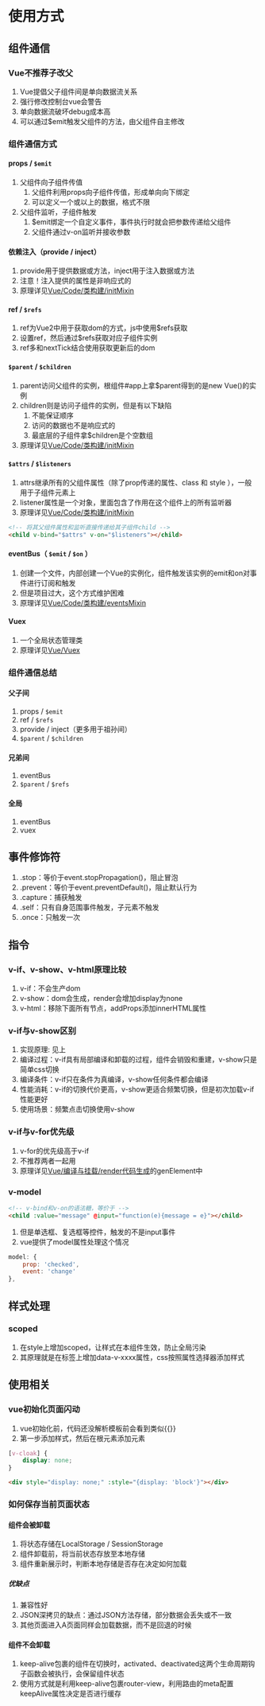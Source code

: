 # 使用方式

## 组件通信

### Vue不推荐子改父

1. Vue提倡父子组件间是单向数据流关系
2. 强行修改控制台vue会警告
3. 单向数据流破坏debug成本高
4. 可以通过$emit触发父组件的方法，由父组件自主修改

### 组件通信方式

#### props / `$emit`

1. 父组件向子组件传值
   1. 父组件利用props向子组件传值，形成单向向下绑定
   2. 可以定义一个或以上的数据，格式不限
2. 父组件监听，子组件触发
   1. $emit绑定一个自定义事件，事件执行时就会把参数传递给父组件
   2. 父组件通过v-on监听并接收参数

#### 依赖注入（provide / inject）

1. provide用于提供数据或方法，inject用于注入数据或方法
2. 注意！注入提供的属性是非响应式的
3. 原理详见[Vue/Code/类构建/initMixin](../01-类构建/02-initMixin.md)

#### ref / `$refs`

1. ref为Vue2中用于获取dom的方式，js中使用$refs获取
2. 设置ref，然后通过$refs获取对应子组件实例
3. ref多和nextTick结合使用获取更新后的dom

#### `$parent` / `$children`

1. parent访问父组件的实例，根组件#app上拿$parent得到的是new Vue()的实例
2. children则是访问子组件的实例，但是有以下缺陷
   1. 不能保证顺序
   2. 访问的数据也不是响应式的
   3. 最底层的子组件拿$children是个空数组
3. 原理详见[Vue/Code/类构建/initMixin](../01-类构建/02-initMixin.md)

#### `$attrs` / `$listeners`

1. attrs继承所有的父组件属性（除了prop传递的属性、class 和 style ），一般用于子组件元素上
2. listener属性是一个对象，里面包含了作用在这个组件上的所有监听器
3. 原理详见[Vue/Code/类构建/initMixin](../01-类构建/02-initMixin.md)

```html
<!-- 将其父组件属性和监听直接传递给其子组件child -->
<child v-bind="$attrs" v-on="$listeners"></child>
```

#### eventBus（ `$emit` / `$on` ）

1. 创建一个文件，内部创建一个Vue的实例化，组件触发该实例的emit和on对事件进行订阅和触发
2. 但是项目过大，这个方式维护困难
3. 原理详见[Vue/Code/类构建/eventsMixin](../01-类构建/04-eventsMixin.md)

#### Vuex

1. 一个全局状态管理类
2. 原理详见[Vue/Vuex](../../index.md)

### 组件通信总结

#### 父子间

1. props / `$emit`
2. ref / `$refs`
3. provide / inject（更多用于祖孙间）
4. `$parent` / `$children`

#### 兄弟间

1. eventBus
2. `$parent` / `$refs`

#### 全局

1. eventBus
2. vuex

## 事件修饰符

1. .stop：等价于event.stopPropagation()，阻止冒泡
2. .prevent：等价于event.preventDefault()，阻止默认行为
3. .capture：捕获触发
4. .self：只有自身范围事件触发，子元素不触发
5. .once：只触发一次

## 指令

### v-if、v-show、v-html原理比较

1. v-if：不会生产dom
2. v-show：dom会生成，render会增加display为none
3. v-html：移除下面所有节点，addProps添加innerHTML属性

### v-if与v-show区别

1. 实现原理: 见上
2. 编译过程：v-if具有局部编译和卸载的过程，组件会销毁和重建，v-show只是简单css切换
3. 编译条件：v-if只在条件为真编译，v-show任何条件都会编译
4. 性能消耗：v-if的切换代价更高，v-show更适合频繁切换，但是初次加载v-if性能更好
5. 使用场景：频繁点击切换使用v-show

### v-if与v-for优先级

1. v-for的优先级高于v-if
2. 不推荐两者一起用
3. 原理详见[Vue/编译与挂载/render代码生成](../03-编译与挂载/05-render代码生成.md)的genElement中

### v-model

```html
<!-- v-bind和v-on的语法糖，等价于 -->
<child :value="message" @input="function(e){message = e}"></child>
```

1. 但是单选框、复选框等控件，触发的不是input事件
2. vue提供了model属性处理这个情况

```js
model: {
    prop: 'checked',
    event: 'change'
},
```

## 样式处理

### scoped

1. 在style上增加scoped，让样式在本组件生效，防止全局污染
2. 其原理就是在标签上增加data-v-xxxx属性，css按照属性选择器添加样式

## 使用相关

### vue初始化页面闪动

1. vue初始化前，代码还没解析模板前会看到类似{{}}
2. 第一步添加样式，然后在根元素添加元素

```css
[v-cloak] {
    display: none;
}
```

```html
<div style="display: none;" :style="{display: 'block'}"></div>
```

### 如何保存当前页面状态

#### 组件会被卸载

1. 将状态存储在LocalStorage / SessionStorage
2. 组件卸载前，将当前状态存放至本地存储
3. 组件重新展示时，判断本地存储是否存在决定如何加载

##### 优缺点

1. 兼容性好
2. JSON深拷贝的缺点：通过JSON方法存储，部分数据会丢失或不一致
3. 其他页面进入A页面同样会加载数据，而不是回退的时候

#### 组件不会卸载

1. keep-alive包裹的组件在切换时，activated、deactivated这两个生命周期钩子函数会被执行，会保留组件状态
2. 使用方式就是利用keep-alive包裹router-view，利用路由的meta配置keepAlive属性决定是否进行缓存

